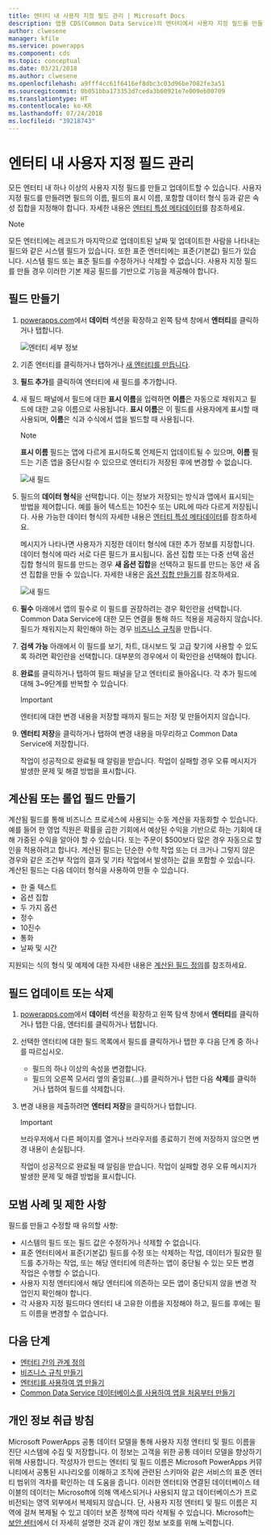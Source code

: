 ```yaml
---
title: 엔터티 내 사용자 지정 필드 관리 | Microsoft Docs
description: 앱용 CDS(Common Data Service)의 엔터티에서 사용자 지정 필드를 만들고, 읽고, 업데이트하고, 삭제하는 방법에 대한 연습입니다.
author: clwesene
manager: kfile
ms.service: powerapps
ms.component: cds
ms.topic: conceptual
ms.date: 03/21/2018
ms.author: clwesene
ms.openlocfilehash: a9fff4cc61f6416ef8dbc3c03d96be7082fe3a51
ms.sourcegitcommit: 0b051bba173353d7ceda3b60921e7e009eb00709
ms.translationtype: HT
ms.contentlocale: ko-KR
ms.lasthandoff: 07/24/2018
ms.locfileid: "39218743"
---
```

# <a name="manage-custom-fields-in-an-entity"></a>엔터티 내 사용자 지정 필드 관리
모든 엔터티 내 하나 이상의 사용자 지정 필드를 만들고 업데이트할 수 있습니다. 사용자 지정 필드를 만들려면 필드의 이름, 필드의 표시 이름, 포함할 데이터 형식 등과 같은 속성 집합을 지정해야 합니다. 자세한 내용은 [엔터티 특성 메타데이터](../../developer/common-data-service/entity-attribute-metadata.md)를 참조하세요.

> [!NOTE]
> 모든 엔터티에는 레코드가 마지막으로 업데이트된 날짜 및 업데이트한 사람을 나타내는 필드와 같은 시스템 필드가 있습니다. 또한 표준 엔터티에는 표준(기본값) 필드가 있습니다. 시스템 필드 또는 표준 필드를 수정하거나 삭제할 수 없습니다. 사용자 지정 필드를 만들 경우 이러한 기본 제공 필드를 기반으로 기능을 제공해야 합니다.

## <a name="create-a-field"></a>필드 만들기
1. [powerapps.com](https://web.powerapps.com?utm_source=padocs&utm_medium=linkinadoc&utm_campaign=referralsfromdoc)에서 **데이터** 섹션을 확장하고 왼쪽 탐색 창에서 **엔터티**를 클릭하거나 탭합니다.

    ![엔터티 세부 정보](./media/data-platform-cds-create-entity/entitylist.png "엔터티 목록")

2. 기존 엔터티를 클릭하거나 탭하거나 [새 엔터티를 만듭니다](data-platform-create-entity.md).

3. **필드 추가**를 클릭하여 엔터티에 새 필드를 추가합니다.

4. 새 필드 패널에서 필드에 대한 **표시 이름**을 입력하면 **이름**은 자동으로 채워지고 필드에 대한 고유 이름으로 사용됩니다. **표시 이름**은 이 필드를 사용자에게 표시할 때 사용되며, **이름**은 식과 수식에서 앱을 빌드할 때 사용됩니다.

    > [!NOTE]
    > **표시 이름** 필드는 앱에 다르게 표시하도록 언제든지 업데이트될 수 있으며, **이름** 필드는 기존 앱을 중단시킬 수 있으므로 엔터티가 저장된 후에 변경할 수 없습니다.

    ![새 필드](./media/data-platform-cds-create-entity/newfieldpanel.png "새 필드 패널")

5. 필드의 **데이터 형식**을 선택합니다. 이는 정보가 저장되는 방식과 앱에서 표시되는 방법을 제어합니다. 예를 들어 텍스트는 10진수 또는 URL에 따라 다르게 저장됩니다. 사용 가능한 데이터 형식의 자세한 내용은 [엔터티 특성 메타데이터](../../developer/common-data-service/entity-attribute-metadata.md)를 참조하세요.

    메시지가 나타나면 사용자가 지정한 데이터 형식에 대한 추가 정보를 지정합니다. 데이터 형식에 따라 서로 다른 필드가 표시됩니다. 옵션 집합 또는 다중 선택 옵션 집합 형식의 필드를 만드는 경우 **새 옵션 집합**을 선택하고 필드를 만드는 동안 새 옵션 집합을 만들 수 있습니다. 자세한 내용은 [옵션 집합 만들기](custom-picklists.md)를 참조하세요.

    ![새 필드](./media/data-platform-cds-create-entity/newfieldpanel-2.png "새 필드 패널")


7. **필수** 아래에서 앱의 필수로 이 필드를 권장하려는 경우 확인란을 선택합니다. Common Data Service에 대한 모든 연결을 통해 하드 적용을 제공하지 않습니다. 필드가 채워지는지 확인해야 하는 경우 [비즈니스 규칙](data-platform-create-business-rule.md)을 만듭니다.

8. **검색 가능** 아래에서 이 필드를 보기, 차트, 대시보드 및 고급 찾기에 사용할 수 있도록 하려면 확인란을 선택합니다. 대부분의 경우에서 이 확인란을 선택해야 합니다.

9. **완료**를 클릭하거나 탭하여 필드 패널을 닫고 엔터티로 돌아옵니다. 각 추가 필드에 대해 3~9단계를 반복할 수 있습니다.
   
    > [!IMPORTANT]
    > 엔터티에 대한 변경 내용을 저장할 때까지 필드는 저장 및 만들어지지 않습니다.

10. **엔터티 저장**을 클릭하거나 탭하여 변경 내용을 마무리하고 Common Data Service에 저장합니다.

    작업이 성공적으로 완료될 때 알림을 받습니다. 작업이 실패할 경우 오류 메시지가 발생한 문제 및 해결 방법을 표시합니다.

## <a name="create-a-calculated-or-roll-up-field"></a>계산됨 또는 롤업 필드 만들기
계산됨 필드를 통해 비즈니스 프로세스에 사용되는 수동 계산을 자동화할 수 있습니다. 예를 들어 한 영업 직원은 확률을 곱한 기회에서 예상된 수익을 기반으로 하는 기회에 대해 가중된 수익을 알아야 할 수 있습니다. 또는 주문이 $500보다 많은 경우 자동으로 할인을 적용하려고 합니다. 계산된 필드는 단순한 수학 작업 또는 더 크거나 그렇지 않은 경우와 같은 조건부 작업의 결과 및 기타 작업에서 발생하는 값을 포함할 수 있습니다. 계산된 필드는 다음 데이터 형식을 사용하여 만들 수 있습니다.

* 한 줄 텍스트
* 옵션 집합
* 두 가지 옵션
* 정수
* 10진수
* 통화
* 날짜 및 시간

지원되는 식의 형식 및 예제에 대한 자세한 내용은 [계산된 필드 정의](/dynamics365/customer-engagement/customize/define-calculated-fields)를 참조하세요.

## <a name="update-or-delete-a-field"></a>필드 업데이트 또는 삭제
1. [powerapps.com](https://web.powerapps.com?utm_source=padocs&utm_medium=linkinadoc&utm_campaign=referralsfromdoc)에서 **데이터** 섹션을 확장하고 왼쪽 탐색 창에서 **엔터티**를 클릭하거나 탭한 다음, 엔터티를 클릭하거나 탭합니다.
2. 선택한 엔터티에 대한 필드 목록에서 필드를 클릭하거나 탭한 후 다음 단계 중 하나를 따르십시오.
   
   * 필드의 하나 이상의 속성을 변경합니다.
   * 필드의 오른쪽 모서리 옆의 줄임표(...)를 클릭하거나 탭한 다음 **삭제**를 클릭하거나 탭하여 필드를 삭제합니다.

3. 변경 내용을 제출하려면 **엔터티 저장**을 클릭하거나 탭합니다.
   
    > [!IMPORTANT]
    > 브라우저에서 다른 페이지를 열거나 브라우저를 종료하기 전에 저장하지 않으면 변경 내용이 손실됩니다.

    작업이 성공적으로 완료될 때 알림을 받습니다. 작업이 실패할 경우 오류 메시지가 발생한 문제 및 해결 방법을 표시합니다.

## <a name="best-practices-and-restrictions"></a>모범 사례 및 제한 사항
필드를 만들고 수정할 때 유의할 사항:

* 시스템의 필드 또는 필드 값은 수정하거나 삭제할 수 없습니다.
* 표준 엔터티에서 표준(기본값) 필드를 수정 또는 삭제하는 작업, 데이터가 필요한 필드를 추가하는 작업, 또는 해당 엔터티에 의존하는 앱이 중단될 수 있는 모든 변경 작업은 수행할 수 없습니다.
* 사용자 지정 엔터티에서 해당 엔터티에 의존하는 모든 앱이 중단되지 않을 변경 작업인지 확인해야 합니다.
* 각 사용자 지정 필드마다 엔터티 내 고유한 이름을 지정해야 하고, 필드를 후에는 필드 이름을 변경할 수 없습니다.

## <a name="next-steps"></a>다음 단계
* [엔터티 간의 관계 정의](data-platform-entity-lookup.md)
* [비즈니스 규칙 만들기](data-platform-create-business-rule.md)
* [엔터티를 사용하여 앱 만들기](../canvas-apps/data-platform-create-app.md)
* [Common Data Service 데이터베이스를 사용하여 앱을 처음부터 만들기](../canvas-apps/data-platform-create-app-scratch.md)

## <a name="privacy-notice"></a>개인 정보 취급 방침
Microsoft PowerApps 공통 데이터 모델을 통해 사용자 지정 엔터티 및 필드 이름을 진단 시스템에 수집 및 저장합니다.  이 정보는 고객을 위한 공통 데이터 모델을 향상하기 위해 사용합니다. 작성자가 만드는 엔터티 및 필드 이름은 Microsoft PowerApps 커뮤니티에서 공통된 시나리오를 이해하고 조직에 관련된 스키마와 같은 서비스의 표준 엔터티 범위의 격차를 확인하는 데 도움을 줍니다. 이러한 엔터티와 연결된 데이터베이스 테이블의 데이터는 Microsoft에 의해 액세스되거나 사용되지 않고 데이터베이스가 프로비전되는 영역 외부에서 복제되지 않습니다. 단, 사용자 지정 엔터티 및 필드 이름은 지역에 걸쳐 복제될 수 있고 데이터 보존 정책에 따라 삭제될 수 있습니다. Microsoft는 [보안 센터](https://www.microsoft.com/trustcenter/Privacy/default.aspx)에서 더 자세히 설명한 것과 같이 개인 정보 보호를 위해 노력합니다.

